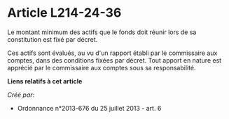 # Article L214-24-36

Le montant minimum des actifs que le fonds doit réunir lors de sa constitution est fixé par décret.

Ces actifs sont évalués, au vu d'un rapport établi par le commissaire aux comptes, dans des conditions fixées par décret.
Tout apport en nature est apprécié par le commissaire aux comptes sous sa responsabilité.

**Liens relatifs à cet article**

_Créé par_:

  - Ordonnance n°2013-676 du 25 juillet 2013 - art. 6
